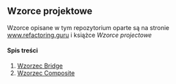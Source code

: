 ## Wzorce projektowe

Wzorce opisane w tym repozytorium oparte są na stronie www.refactoring.guru i książce *Wzorce projectowe*

#### Spis treści

1. [Wzorzec Bridge](dev/bin/JavaNotes/Bridge.md)
2. [Wzorzec Composite](dev/bin/JavaNotes/Composite.md)